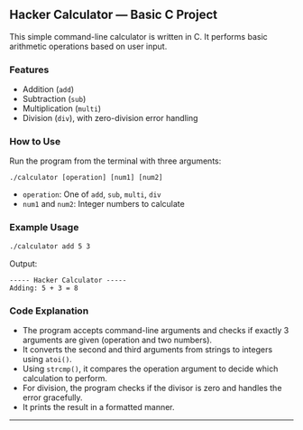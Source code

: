 ## Hacker Calculator — Basic C Project

This simple command-line calculator is written in C. It performs basic arithmetic operations based on user input.

### Features

* Addition (`add`)
* Subtraction (`sub`)
* Multiplication (`multi`)
* Division (`div`), with zero-division error handling

### How to Use

Run the program from the terminal with three arguments:

```
./calculator [operation] [num1] [num2]
```

* `operation`: One of `add`, `sub`, `multi`, `div`
* `num1` and `num2`: Integer numbers to calculate

### Example Usage

```bash
./calculator add 5 3
```

Output:

```
----- Hacker Calculator -----
Adding: 5 + 3 = 8
```

### Code Explanation

* The program accepts command-line arguments and checks if exactly 3 arguments are given (operation and two numbers).
* It converts the second and third arguments from strings to integers using `atoi()`.
* Using `strcmp()`, it compares the operation argument to decide which calculation to perform.
* For division, the program checks if the divisor is zero and handles the error gracefully.
* It prints the result in a formatted manner.

---
